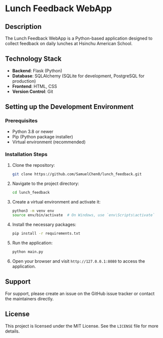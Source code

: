 # Lunch Feedback WebApp

## Description

The Lunch Feedback WebApp is a Python-based application designed to collect feedback on daily lunches at Hsinchu American School.

## Technology Stack

- **Backend**: Flask (Python)
- **Database**: SQLAlchemy (SQLite for development, PostgreSQL for production)
- **Frontend**: HTML, CSS
- **Version Control**: Git

## Setting up the Development Environment

### Prerequisites

- Python 3.8 or newer
- Pip (Python package installer)
- Virtual environment (recommended)

### Installation Steps

1. Clone the repository:
   ```sh
   git clone https://github.com/SamuelChen0/lunch_feedback.git
   ```
   
2. Navigate to the project directory:
   ```sh
   cd lunch_feedback
   ```

3. Create a virtual environment and activate it:
   ```sh
   python3 -m venv env
   source env/bin/activate  # On Windows, use `env\Scripts\activate`
   ```

4. Install the necessary packages:
   ```sh
   pip install -r requirements.txt
   ```

6. Run the application:
   ```sh
   python main.py
   ```

7. Open your browser and visit `http://127.0.0.1:8080` to access the application.

## Support

For support, please create an issue on the GitHub issue tracker or contact the maintainers directly.

## License

This project is licensed under the MIT License. See the `LICENSE` file for more details.